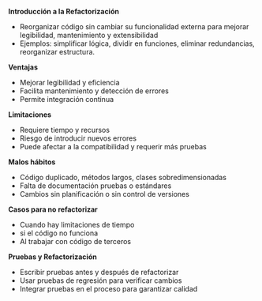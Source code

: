 **Introducción a la Refactorización**
- Reorganizar código sin cambiar su funcionalidad externa para mejorar legibilidad, mantenimiento y extensibilidad
- Ejemplos: simplificar lógica, dividir en funciones, eliminar redundancias, reorganizar estructura.

**Ventajas**
- Mejorar legibilidad y eficiencia
- Facilita mantenimiento y detección de errores
- Permite integración continua

**Limitaciones**
- Requiere tiempo y recursos
- Riesgo de introducir nuevos errores
- Puede afectar a la compatibilidad y requerir más pruebas

**Malos hábitos**
- Código duplicado, métodos largos, clases sobredimensionadas
- Falta de documentación pruebas o estándares
- Cambios sin planificación o sin control de versiones

**Casos para no refactorizar**
- Cuando hay limitaciones de tiempo
- si el código no funciona
- Al trabajar con código de terceros

**Pruebas y Refactorización**

- Escribir pruebas antes y después de refactorizar
- Usar pruebas de regresión para verificar cambios
- Integrar pruebas en el proceso para garantizar calidad
